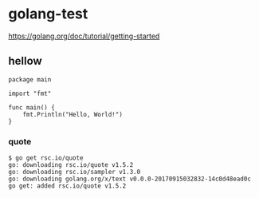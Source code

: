 # golang-test

https://golang.org/doc/tutorial/getting-started


## hellow
```
package main

import "fmt"

func main() {
    fmt.Println("Hello, World!")
}
```

### quote
```
$ go get rsc.io/quote
go: downloading rsc.io/quote v1.5.2
go: downloading rsc.io/sampler v1.3.0
go: downloading golang.org/x/text v0.0.0-20170915032832-14c0d48ead0c
go get: added rsc.io/quote v1.5.2
```